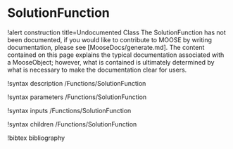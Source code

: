 <!-- MOOSE Documentation Stub: Remove this when content is added. -->

# SolutionFunction

!alert construction title=Undocumented Class
The SolutionFunction has not been documented, if you would like to contribute to MOOSE by
writing documentation, please see [MooseDocs/generate.md]. The content contained on this page explains
the typical documentation associated with a MooseObject; however, what is contained is ultimately
determined by what is necessary to make the documentation clear for users.

!syntax description /Functions/SolutionFunction

!syntax parameters /Functions/SolutionFunction

!syntax inputs /Functions/SolutionFunction

!syntax children /Functions/SolutionFunction

!bibtex bibliography
